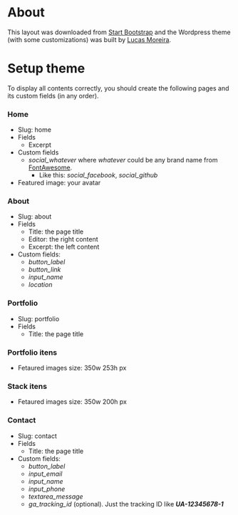 # About

This layout was downloaded from [Start Bootstrap](http://startbootstrap.com/template-overviews/freelancer/) and the Wordpress theme (with some customizations) was built by [Lucas Moreira](https://lucasmoreira.com.br).

# Setup theme

To display all contents correctly, you should create the following pages and its custom fields (in any order).

### Home

* Slug: home
* Fields
    * Excerpt
* Custom fields
    * _social_whatever_ where _whatever_ could be any brand name from [FontAwesome](http://fontawesome.io/icons/).
        * Like this: _social_facebook_, _social_github_
* Featured image: your avatar

### About

* Slug: about
* Fields
    * Title: the page title
    * Editor: the right content
    * Excerpt: the left content
* Custom fields:
    * _button_label_
    * _button_link_
    * _input_name_
    * _location_

### Portfolio

* Slug: portfolio
* Fields
    * Title: the page title

### Portfolio itens

* Fetaured images size: 350w 253h px

### Stack itens

* Fetaured images size: 350w 200h px

### Contact

* Slug: contact
* Fields
    * Title: the page title
* Custom fields:
    * _button_label_
    * _input_email_
    * _input_name_
    * _input_phone_
    * _textarea_message_
    * _ga_tracking_id_ (optional). Just the tracking ID like ***UA-12345678-1***